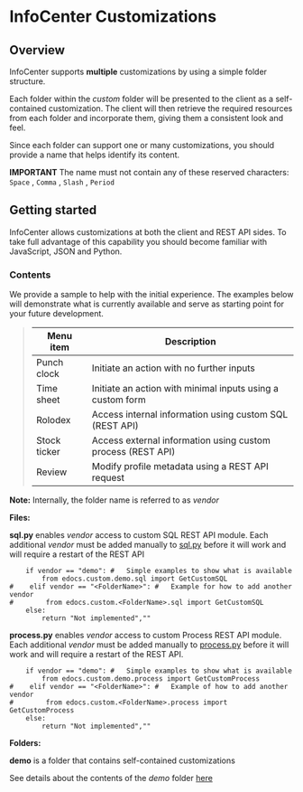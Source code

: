 # InfoCenter Customizations
## Overview
InfoCenter supports **multiple** customizations by using a simple folder structure.

Each folder within the *custom* folder will be presented to the client as a self-contained customization. The client will then retrieve the required resources from each folder and incorporate them, giving them a consistent look and feel.

Since each folder can support one or many customizations, you should provide a name that helps identify its content.

**IMPORTANT** The name must not contain any of these reserved characters: `Space` , `Comma` , `Slash` , `Period`

## Getting started
InfoCenter allows customizations at both the client and REST API sides. To take full advantage of this capability you should become familiar with JavaScript, JSON and Python.



### Contents
We provide a sample to help with the initial experience. The examples below will demonstrate what is currently available and serve as starting point for your future development.

>| Menu item        | Description                                                    |
>| ---------------- | -------------------------------------------------------------- |
>|Punch clock       | Initiate an action with no further inputs                      |
>|Time sheet        | Initiate an action with minimal inputs using a custom form     |
>|Rolodex           | Access internal information using custom SQL (REST API)        |
>|Stock ticker      | Access external information using custom process (REST API)    |
>|Review            | Modify profile metadata using a REST API request               |


**Note:** Internally, the folder name is referred to as *vendor*

**Files:**

**sql.py** enables *vendor* access to custom SQL REST API module. Each additional *vendor* must be added manually to [sql.py](./sql.py) before it will work and will require a restart of the REST API
```
    if vendor == "demo": #   Simple examples to show what is available
        from edocs.custom.demo.sql import GetCustomSQL
#    elif vendor == "<FolderName>": #   Example for how to add another vendor
#        from edocs.custom.<FolderName>.sql import GetCustomSQL
    else:
        return "Not implemented",""
```


**process.py** enables *vendor* access to custom Process REST API module. Each additional *vendor* must be added manually to [process.py](./process.py) before it will work and will require a restart of the REST API.
```
    if vendor == "demo": #   Simple examples to show what is available
        from edocs.custom.demo.process import GetCustomProcess
#    elif vendor == "<FolderName>": #   Example of how to add another vendor
#        from edocs.custom.<FolderName>.process import GetCustomProcess
    else:
        return "Not implemented",""
```

**Folders:**

**demo** is a folder that contains self-contained customizations

See details about the contents of the *demo* folder [here](./demo/)